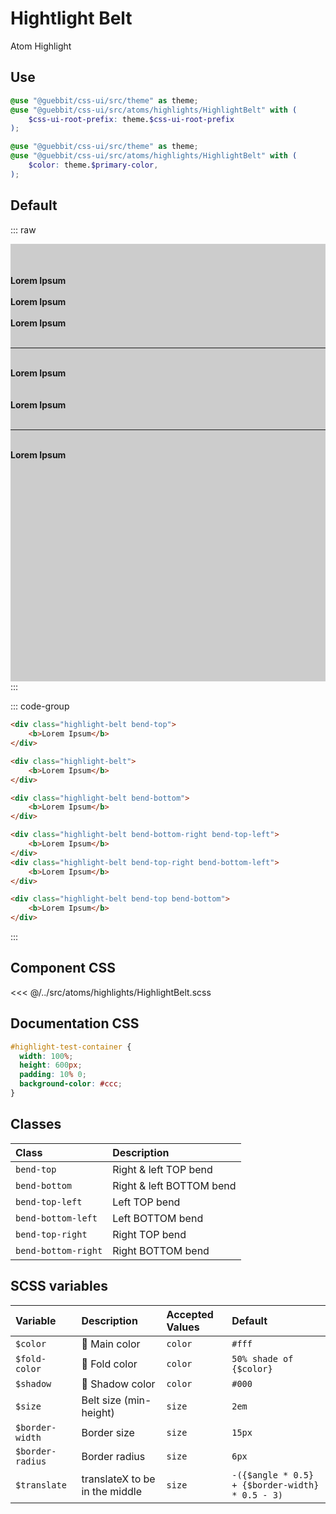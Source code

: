 # Hightlight Belt
<Badge type="tip">Atom</Badge> <Badge type="info">Highlight</Badge>

## Use

```scss
@use "@guebbit/css-ui/src/theme" as theme;
@use "@guebbit/css-ui/src/atoms/highlights/HighlightBelt" with (
    $css-ui-root-prefix: theme.$css-ui-root-prefix
);
```

```scss
@use "@guebbit/css-ui/src/theme" as theme;
@use "@guebbit/css-ui/src/atoms/highlights/HighlightBelt" with (
    $color: theme.$primary-color,
);
```

## Default

::: raw
<div class="dev-section">
    <div id="highlight-test-container">
        <div class="highlight-belt bend-top">
            <b>Lorem Ipsum</b>
        </div>
        <br />
        <div class="highlight-belt">
            <b>Lorem Ipsum</b>
        </div>
        <br />
        <div class="highlight-belt bend-bottom">
            <b>Lorem Ipsum</b>
        </div>
        <br />
        <hr />
        <br />
        <div class="highlight-belt bend-bottom-right bend-top-left">
            <b>Lorem Ipsum</b>
        </div>
        <br />
        <br />
        <div class="highlight-belt bend-top-right bend-bottom-left">
            <b>Lorem Ipsum</b>
        </div>
        <br />
        <hr />
        <br />
        <div class="highlight-belt bend-top bend-bottom">
            <b>Lorem Ipsum</b>
        </div>
    </div>
</div>
:::

::: code-group
```html [top]
<div class="highlight-belt bend-top">
    <b>Lorem Ipsum</b>
</div>
```
```html [no direction]
<div class="highlight-belt">
    <b>Lorem Ipsum</b>
</div>
```
```html [bottom]
<div class="highlight-belt bend-bottom">
    <b>Lorem Ipsum</b>
</div>
```
```html [different bends]
<div class="highlight-belt bend-bottom-right bend-top-left">
    <b>Lorem Ipsum</b>
</div>
<div class="highlight-belt bend-top-right bend-bottom-left">
    <b>Lorem Ipsum</b>
</div>
```
```html [top and bottom]
<div class="highlight-belt bend-top bend-bottom">
    <b>Lorem Ipsum</b>
</div>
```
:::

## Component CSS

<<< @/../src/atoms/highlights/HighlightBelt.scss

## Documentation CSS

```scss
#highlight-test-container {
  width: 100%;
  height: 600px;
  padding: 10% 0;
  background-color: #ccc;
}
```

## Classes

| Class               | Description              |
|:--------------------|:-------------------------|
| `bend-top`          | Right & left TOP bend    |
| `bend-bottom`       | Right & left BOTTOM bend |
| `bend-top-left`     | Left TOP bend            |
| `bend-bottom-left`  | Left BOTTOM bend         |
| `bend-top-right`    | Right TOP bend           |
| `bend-bottom-right` | Right BOTTOM bend        |

## SCSS variables

| Variable         | Description                                 | Accepted Values | Default                                         |
|:-----------------|:--------------------------------------------|:----------------|:------------------------------------------------|
| `$color`         | :first_quarter_moon_with_face: Main color   | `color`         | `#fff`                                          |
| `$fold-color`    | :first_quarter_moon_with_face: Fold color   | `color`         | `50% shade of {$color}`                         |
| `$shadow`        | :first_quarter_moon_with_face: Shadow color | `color`         | `#000`                                          |
| `$size`          | Belt size (min-height)                      | `size`          | `2em`                                           |
| `$border-width`  | Border size                                 | `size`          | `15px`                                          |
| `$border-radius` | Border radius                               | `size`          | `6px`                                           |
| `$translate`     | translateX to be in the middle              | `size`          | `-({$angle * 0.5} + {$border-width} * 0.5 - 3)` |

<style lang="scss">
@use "../docs/theme" as theme;
@use "../src/atoms/highlights/HighlightBelt" with (
    $css-ui-root-prefix: theme.$css-ui-root-prefix
);

#highlight-test-container{
  width: 100%;
  height: 600px;
  padding: 10% 0;
  background-color: #ccc;
}
</style>
